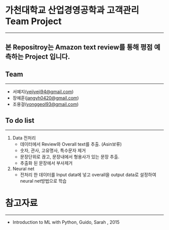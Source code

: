 

# 가천대학교 산업경영공학과 고객관리 Team Project
***

## 본 Repositroy는 Amazon text review를 통해 평점 예측하는 Project 입니다.


## Team
***
   - 서예지(yejiyeji94@gmail.com)
   - 장예훈(jangyh0420@gmail.com)
   - 조용걸(yonggeol93@gmail.com)


## To do list
***

   1. Data 전처리
        - 데이터에서 Review와 Overall text를 추출. (Asin보류)
        - 숫자, 관사, 고유명사, 특수문자 제거
        - 문장단위로 끊고, 문장내에서 형용사가 있는 문장 추출.
        - 추출화 된 문장에서 부사제거
   2. Neural net
        - 전처리 한 데이터를 Input data에 넣고 overall을 output data로 설정하여 neural net방법으로 학습


# 참고자료
***

   - Introduction to ML with Python, Guido, Sarah , 2015

